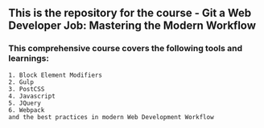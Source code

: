 ## This is the repository for the course - Git a Web Developer Job: Mastering the Modern Workflow
### This comprehensive course covers the following tools and learnings:
    1. Block Element Modifiers
    2. Gulp
    3. PostCSS
    4. Javascript
    5. JQuery
    6. Webpack
    and the best practices in modern Web Development Workflow
